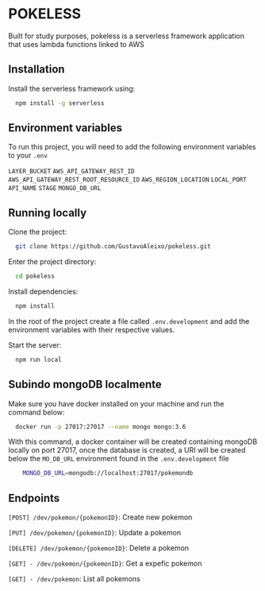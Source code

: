 # POKELESS

Built for study purposes, pokeless is a serverless framework application that uses lambda functions linked to AWS

## Installation

Install the serverless framework using:

```bash
  npm install -g serverless
```
    
## Environment variables

To run this project, you will need to add the following environment variables to your `.env`

`LAYER_BUCKET`
`AWS_API_GATEWAY_REST_ID`
`AWS_API_GATEWAY_REST_ROOT_RESOURCE_ID`
`AWS_REGION_LOCATION`
`LOCAL_PORT`
`API_NAME`
`STAGE`
`MONGO_DB_URL`

## Running locally

Clone the project:

```bash
  git clone https://github.com/GustavoAleixo/pokeless.git
```

Enter the project directory:

```bash
  cd pokeless
```

Install dependencies:

```bash
  npm install
```

In the root of the project create a file called `.env.development` and add the environment variables with their respective values.

Start the server:

```bash
  npm run local
```

## Subindo mongoDB localmente

Make sure you have docker installed on your machine and run the command below:

```bash
  docker run -p 27017:27017 --name mongo mongo:3.6
```

With this command, a docker container will be created containing mongoDB locally on port 27017, once the database is created, a URI will be created below the `MO_DB_URL` environment found in the `.env.development` file

```bash
    MONGO_DB_URL=mongodb://localhost:27017/pokemondb
```

## Endpoints

`[POST] /dev/pokemon/{pokemonID}`: Create new pokemon

`[PUT] /dev/pokemon/{pokemonID}`: Update a pokemon

`[DELETE] /dev/pokemon/{pokemonID}`: Delete a pokemon

`[GET] - /dev/pokemon/{pokemonID}`: Get a expefic pokemon

`[GET] - /dev/pokemon`: List all pokemons